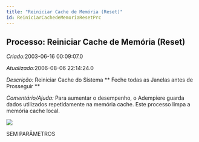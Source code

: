 ```yaml
---
title: "Reiniciar Cache de Memória (Reset)"
id: ReiniciarCachedeMemoriaResetPrc
---
```

<div id="d195667e1" class="section chapter">

<div class="titlepage">

<div>

<div>

## Processo: Reiniciar Cache de Memória (Reset)

</div>

</div>

</div>

<span class="emphasis"> *Criado:*</span>2003-06-16 00:09:07.0

<span class="emphasis">*Atualizado:*</span>2006-08-06 22:14:24.0

<span class="emphasis"> *Descrição:* </span>Reiniciar Cache do Sistema
\*\* Feche todas as Janelas antes de Prosseguir \*\*

<span class="emphasis"> *Comentário/Ajuda:* </span>Para aumentar o
desempenho, o Adempiere guarda dados utilizados repetidamente na memória
cache. Este processo limpa a memória cache local.

![](/img/manual/ReiniciarCachedeMemoriaReset.png)

SEM PARÂMETROS

</div>
